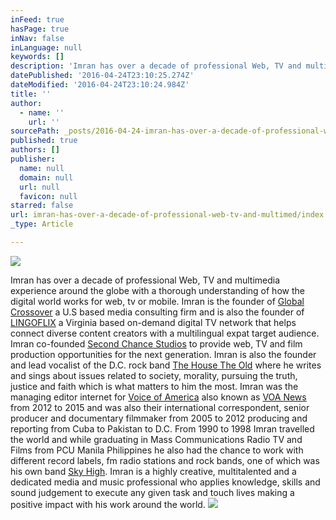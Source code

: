 ```yaml
---
inFeed: true
hasPage: true
inNav: false
inLanguage: null
keywords: []
description: 'Imran has over a decade of professional Web, TV and multimedia experience around the globe with a thorough understanding of how the digital world works for web, tv or mobile. Imran is the founder of Global Crossover a U.S based media consulting firm and is also the founder of LINGOFLIX a Virginia based on-demand digital TV network that helps connect diverse content creators with a multilingual expat target audience. Imran co-founded Second Chance Studios to provide web, TV and film production opportunities for the next generation. Imran is also the founder and lead vocalist of the D.C. rock band The House The Old where he writes and sings about issues related to society, morality, pursuing the truth, justice and faith which is what matters to him the most. Imran was the managing editor internet for Voice of America also known as VOA News from 2012 to 2015 and was also their international correspondent, senior producer and documentary filmmaker from 2005 to 2012 producing and reporting from Cuba to Pakistan to D.C. From 1990 to 1998 Imran travelled the world and while graduating in Mass Communications Radio TV and Films from PCU Manila Philippines he also had the chance to work with different record labels, fm radio stations and rock bands, one of which was his own band Sky High. Imran is a highly creative, multitalented and a dedicated media and music professional who applies knowledge, skills and sound judgement to execute any given task and touch lives making a positive impact with his work around the world.'
datePublished: '2016-04-24T23:10:25.274Z'
dateModified: '2016-04-24T23:10:24.984Z'
title: ''
author:
  - name: ''
    url: ''
sourcePath: _posts/2016-04-24-imran-has-over-a-decade-of-professional-web-tv-and-multimed.md
published: true
authors: []
publisher:
  name: null
  domain: null
  url: null
  favicon: null
starred: false
url: imran-has-over-a-decade-of-professional-web-tv-and-multimed/index.html
_type: Article

---
```

![](https://the-grid-user-content.s3-us-west-2.amazonaws.com/beace99b-75f3-4910-982e-0e81795f2b1e.jpg)

Imran has over a decade of professional Web, TV and multimedia experience around the globe with a thorough understanding of how the digital world works for web, tv or mobile. Imran is the founder of [Global Crossover][0] a U.S based media consulting firm and is also the founder of [LINGOFLIX][1] a Virginia based on-demand digital TV network that helps connect diverse content creators with a multilingual expat target audience. Imran co-founded [Second Chance Studios][0] to provide web, TV and film production opportunities for the next generation. Imran is also the founder and lead vocalist of the D.C. rock band [The House The Old][2] where he writes and sings about issues related to society, morality, pursuing the truth, justice and faith which is what matters to him the most. Imran was the managing editor internet for [Voice of America][3] also known as [VOA News][4] from 2012 to 2015 and was also their international correspondent, senior producer and documentary filmmaker from 2005 to 2012 producing and reporting from Cuba to Pakistan to D.C. From 1990 to 1998 Imran travelled the world and while graduating in Mass Communications Radio TV and Films from PCU Manila Philippines he also had the chance to work with different record labels, fm radio stations and rock bands, one of which was his own band [Sky High][5]. Imran is a highly creative, multitalented and a dedicated media and music professional who applies knowledge, skills and sound judgement to execute any given task and touch lives making a positive impact with his work around the world.
![](https://the-grid-user-content.s3-us-west-2.amazonaws.com/d2902fda-73ec-4697-9241-11bbef67b90c.jpg)

[0]: http://www.globalcrossover.com/
[1]: http://www.lingoflix.com/
[2]: http://www.thehousetheold.com/
[3]: null
[4]: https://www.youtube.com/user/MuslimsAmerica
[5]: http://www.skyhighsound.com/